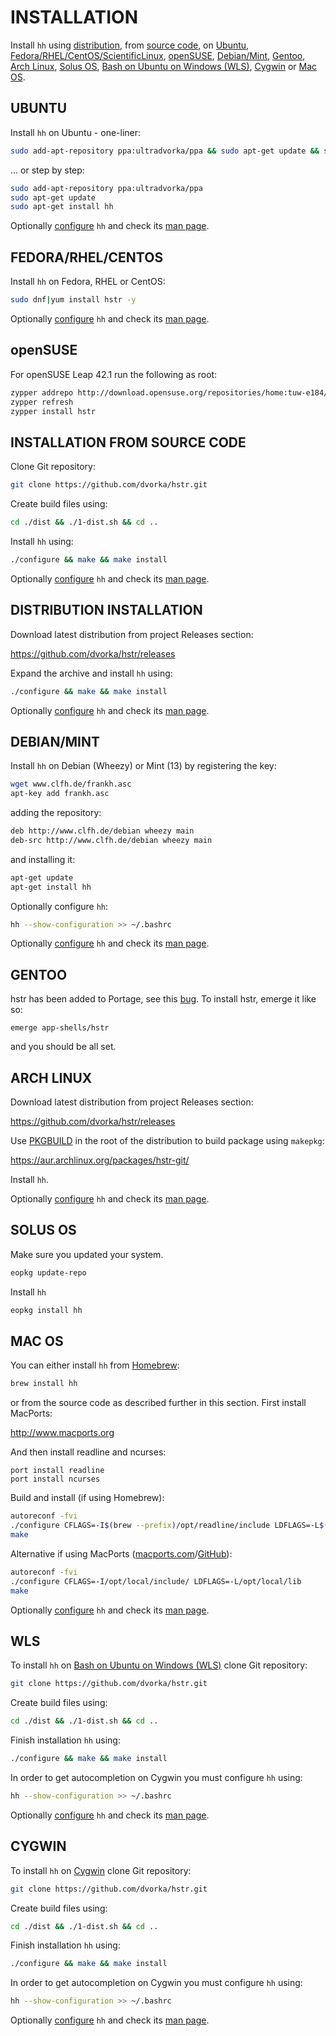 INSTALLATION
============
Install `hh` using [distribution](#distribution-installation),
from [source code](#installation-from-source-code), on [Ubuntu](#ubuntu),
[Fedora/RHEL/CentOS/ScientificLinux](#fedorarhelcentos), [openSUSE](#opensuse), [Debian/Mint](#debianmint),
[Gentoo](#gentoo), [Arch Linux](#arch-linux), [Solus OS](#solus-os), [Bash on Ubuntu on Windows (WLS)](#wls), [Cygwin](#cygwin) or [Mac OS](#mac-os).


UBUNTU
------
Install `hh` on Ubuntu - one-liner:
```bash
sudo add-apt-repository ppa:ultradvorka/ppa && sudo apt-get update && sudo apt-get install hh && hh --show-configuration >> ~/.bashrc
```
... or step by step:
```bash
sudo add-apt-repository ppa:ultradvorka/ppa
sudo apt-get update
sudo apt-get install hh
```
Optionally [configure](CONFIGURATION.md) `hh` and check its [man page](README.md#documentation).


FEDORA/RHEL/CENTOS
------------------
Install `hh` on Fedora, RHEL or CentOS:

```bash
sudo dnf|yum install hstr -y
```
Optionally [configure](CONFIGURATION.md) `hh` and check its [man page](README.md#documentation).


openSUSE
--------
For openSUSE Leap 42.1 run the following as root:

```bash
zypper addrepo http://download.opensuse.org/repositories/home:tuw-e184/openSUSE_Leap_42.1/home:tuw-e184.repo
zypper refresh
zypper install hstr
```


INSTALLATION FROM SOURCE CODE
-----------------------------
Clone Git repository:
```bash
git clone https://github.com/dvorka/hstr.git
```
Create build files using:
```bash
cd ./dist && ./1-dist.sh && cd ..
```
Install `hh` using:
```bash
./configure && make && make install
```
Optionally [configure](CONFIGURATION.md) `hh` and check its [man page](README.md#documentation).


DISTRIBUTION INSTALLATION
-------------------------
Download latest distribution from project Releases section:

https://github.com/dvorka/hstr/releases

Expand the archive and install `hh` using:
```bash
./configure && make && make install
```
Optionally [configure](CONFIGURATION.md) `hh` and check its [man page](README.md#documentation).


DEBIAN/MINT
-----------
Install `hh` on Debian (Wheezy) or Mint (13) by registering the key:
```bash
wget www.clfh.de/frankh.asc
apt-key add frankh.asc
```
adding the repository:
```bash
deb http://www.clfh.de/debian wheezy main
deb-src http://www.clfh.de/debian wheezy main
```
and installing it:
```bash
apt-get update
apt-get install hh
```
Optionally configure `hh`:
```bash
hh --show-configuration >> ~/.bashrc
```
Optionally [configure](CONFIGURATION.md) `hh` and check its [man page](README.md#documentation).


GENTOO
------
hstr has been added to Portage, see this [bug](https://bugs.gentoo.org/show_bug.cgi?id=527122).
To install hstr, emerge it like so:
```
emerge app-shells/hstr
```
and you should be all set.


ARCH LINUX
----------
Download latest distribution from project Releases section:

https://github.com/dvorka/hstr/releases

Use [PKGBUILD](https://wiki.archlinux.org/index.php/PKGBUILD) in the root of the distribution to build package using `makepkg`:

https://aur.archlinux.org/packages/hstr-git/

Install `hh`.

Optionally [configure](CONFIGURATION.md) `hh` and check its [man page](README.md#documentation).

SOLUS OS
-------
Make sure you updated your system.
```bash
eopkg update-repo
```

Install `hh`

```bash
eopkg install hh
```

MAC OS
------
You can either install `hh` from [Homebrew](http://brew.sh/):

```bash
brew install hh
```

or from the source code as described further in this section. First install MacPorts:

   http://www.macports.org

And then install readline and ncurses:

```
port install readline
port install ncurses
```

Build and install (if using Homebrew):
```bash
autoreconf -fvi
./configure CFLAGS=-I$(brew --prefix)/opt/readline/include LDFLAGS=-L$(brew --prefix)/opt/readline/lib
make
```

Alternative if using MacPorts ([macports.com](https://www.macports.org/ports.php?by=name&substr=hstr)/[GitHub](https://github.com/macports/macports-ports/blob/master/shells/hstr/Portfile)):
```bash
autoreconf -fvi
./configure CFLAGS=-I/opt/local/include/ LDFLAGS=-L/opt/local/lib
make
```

Optionally [configure](CONFIGURATION.md) `hh` and check its [man page](README.md#documentation).


WLS
---
To install `hh` on [Bash on Ubuntu on Windows (WLS)](https://msdn.microsoft.com/en-us/commandline/wsl/about) clone Git repository:
```bash
git clone https://github.com/dvorka/hstr.git
```
Create build files using:
```bash
cd ./dist && ./1-dist.sh && cd ..
```
Finish installation `hh` using:
```bash
./configure && make && make install
```
In order to get autocompletion on Cygwin you must configure `hh` using:
```bash
hh --show-configuration >> ~/.bashrc
```
Optionally [configure](CONFIGURATION.md) `hh` and check its [man page](README.md#documentation).



CYGWIN
------
To install `hh` on [Cygwin](https://www.cygwin.com) clone Git repository:
```bash
git clone https://github.com/dvorka/hstr.git
```
Create build files using:
```bash
cd ./dist && ./1-dist.sh && cd ..
```
Finish installation `hh` using:
```bash
./configure && make && make install
```
In order to get autocompletion on Cygwin you must configure `hh` using:
```bash
hh --show-configuration >> ~/.bashrc
```
Optionally [configure](CONFIGURATION.md) `hh` and check its [man page](README.md#documentation).
